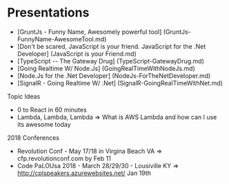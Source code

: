 Presentations
==============

* [GruntJs - Funny Name, Awesomely powerful tool] (GruntJs-FunnyName-AwesomeTool.md)
* [Don't be scared, JavaScript is your friend. JavaScript for the .Net Developer] (JavaScript is your Friend.md)
* [TypeScript -- The Gateway Drug] (TypeScript-GatewayDrug.md)
* [Going Realtime W/ Node.Js] (GoingRealTimeWithNodeJs.md)
* [Node.Js for the .Net Developer] (NodeJs-ForTheNetDeveloper.md)
* [SignalR - Going Realtime W/ .Net] (SignalR-GoingRealTimeWithNet.md)

Topic Ideas
* 0 to React in 60 minutes
* Lambda, Lambda, Lambda => What is AWS Lambda and how can I use its awesome today


2018 Conferences
* Revolution Conf - May 17/18 in Virgina Beach VA => cfp.revolutionconf.com by Feb 11
* Code PaLOUsa 2018 - March 28/29/30 - Lousiville KY => http://cplspeakers.azurewebsites.net/ Jan 19th 
